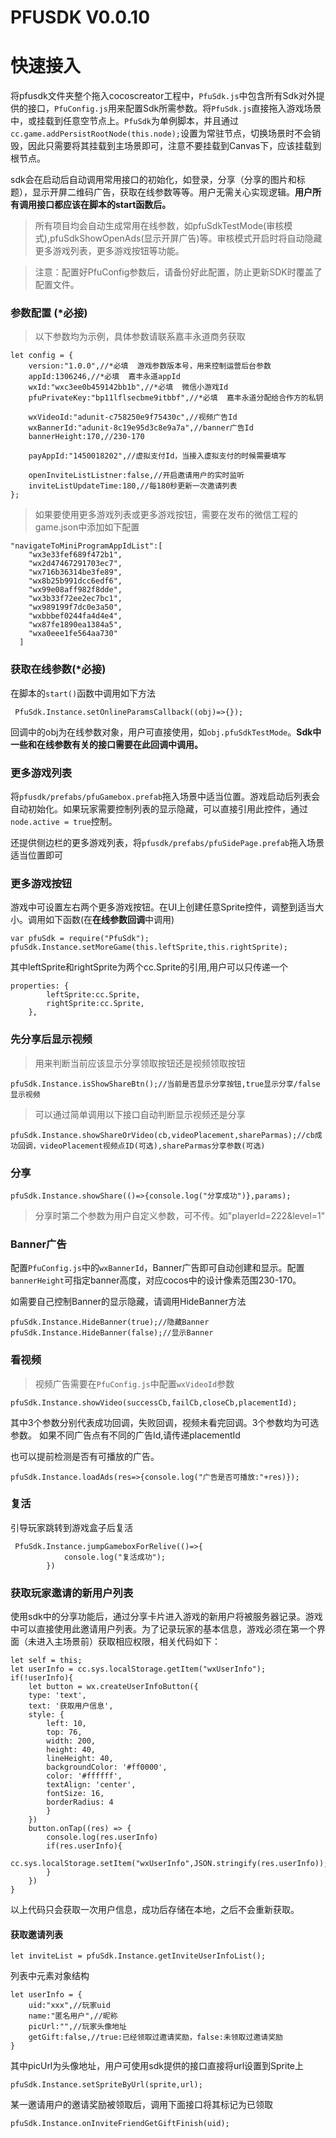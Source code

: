 # PFUSDK V0.0.10

# 快速接入
将pfusdk文件夹整个拖入cocoscreator工程中，`PfuSdk.js`中包含所有Sdk对外提供的接口，`PfuConfig.js`用来配置Sdk所需参数。将`PfuSdk.js`直接拖入游戏场景中，或挂载到任意空节点上。`PfuSdk`为单例脚本，并且通过`cc.game.addPersistRootNode(this.node);`设置为常驻节点，切换场景时不会销毁，因此只需要将其挂载到主场景即可，注意不要挂载到Canvas下，应该挂载到根节点。

sdk会在启动后自动调用常用接口的初始化，如登录，分享（分享的图片和标题），显示开屏二维码广告，获取在线参数等等。用户无需关心实现逻辑。**用户所有调用接口都应该在脚本的start函数后。**
>所有项目均会自动生成常用在线参数，如pfuSdkTestMode(审核模式),pfuSdkShowOpenAds(显示开屏广告)等。审核模式开启时将自动隐藏更多游戏列表，更多游戏按钮等功能。

>注意：配置好PfuConfig参数后，请备份好此配置，防止更新SDK时覆盖了配置文件。
### 参数配置 (*必接)
>以下参数均为示例，具体参数请联系嘉丰永道商务获取
```
let config = {
    version:"1.0.0",//*必填  游戏参数版本号，用来控制运营后台参数
    appId:1306246,//*必填  嘉丰永道appId
    wxId:"wxc3ee0b459142bb1b",//*必填  微信小游戏Id
    pfuPrivateKey:"bp11lflsecbme9itbbf",//*必填  嘉丰永道分配给合作方的私钥

    wxVideoId:"adunit-c758250e9f75430c",//视频广告Id
    wxBannerId:"adunit-8c19e95d3c8e9a7a",//banner广告Id
    bannerHeight:170,//230-170 
    
    payAppId:"1450018202",//虚拟支付Id，当接入虚拟支付的时候需要填写

    openInviteListListner:false,//开启邀请用户的实时监听
    inviteListUpdateTime:180,//每180秒更新一次邀请列表
};
```
>如果要使用更多游戏列表或更多游戏按钮，需要在发布的微信工程的game.json中添加如下配置

```
"navigateToMiniProgramAppIdList":[
    "wx3e33fef689f472b1",
    "wx2d47467291703ec7",
    "wx716b36314be3fe89",
    "wx8b25b991dcc6edf6",
    "wx99e08aff982f8dde",
    "wx3b33f72ee2ec7bc1",
    "wx989199f7dc0e3a50",
    "wxbbbef0244fa4d4e4",
    "wx87fe1890ea1384a5",
    "wxa0eee1fe564aa730"
  ]
```
### 获取在线参数(*必接)
在脚本的`start()`函数中调用如下方法
```
 PfuSdk.Instance.setOnlineParamsCallback((obj)=>{});
```
回调中的obj为在线参数对象，用户可直接使用，如`obj.pfuSdkTestMode`。**Sdk中一些和在线参数有关的接口需要在此回调中调用。**
### 更多游戏列表
将`pfusdk/prefabs/pfuGamebox.prefab`拖入场景中适当位置。游戏启动后列表会自动初始化。如果玩家需要控制列表的显示隐藏，可以直接引用此控件，通过`node.active = true`控制。

还提供侧边栏的更多游戏列表，将`pfusdk/prefabs/pfuSidePage.prefab`拖入场景适当位置即可

### 更多游戏按钮
游戏中可设置左右两个更多游戏按钮。在UI上创建任意Sprite控件，调整到适当大小。调用如下函数(在**在线参数回调**中调用)
```
var pfuSdk = require("PfuSdk");
pfuSdk.Instance.setMoreGame(this.leftSprite,this.rightSprite);
```
其中leftSprite和rightSprite为两个cc.Sprite的引用,用户可以只传递一个
```
properties: {
        leftSprite:cc.Sprite,
        rightSprite:cc.Sprite,
    },
```

### 先分享后显示视频
>用来判断当前应该显示分享领取按钮还是视频领取按钮
```
pfuSdk.Instance.isShowShareBtn();//当前是否显示分享按钮,true显示分享/false显示视频
```
>可以通过简单调用以下接口自动判断显示视频还是分享
```
pfuSdk.Instance.showShareOrVideo(cb,videoPlacement,shareParmas);//cb成功回调，videoPlacement视频点ID(可选),shareParmas分享参数(可选)
```

### 分享
```
pfuSdk.Instance.showShare(()=>{console.log("分享成功")},params);
```
>分享时第二个参数为用户自定义参数，可不传。如"playerId=222&level=1"


### Banner广告
配置`PfuConfig.js`中的`wxBannerId`，Banner广告即可自动创建和显示。配置`bannerHeight`可指定banner高度，对应cocos中的设计像素范围230-170。

如需要自己控制Banner的显示隐藏，请调用HideBanner方法
```
pfuSdk.Instance.HideBanner(true);//隐藏Banner
pfuSdk.Instance.HideBanner(false);//显示Banner
```
### 看视频
>视频广告需要在`PfuConfig.js`中配置`wxVideoId`参数
```
pfuSdk.Instance.showVideo(successCb,failCb,closeCb,placementId);
```
其中3个参数分别代表成功回调，失败回调，视频未看完回调。3个参数均为可选参数。
如果不同广告点有不同的广告Id,请传递placementId

也可以提前检测是否有可播放的广告。
```
pfuSdk.Instance.loadAds(res=>{console.log("广告是否可播放:"+res)});
```

### 复活
引导玩家跳转到游戏盒子后复活
```
 PfuSdk.Instance.jumpGameboxForRelive(()=>{
            console.log("复活成功");
        })
```
### 获取玩家邀请的新用户列表
使用sdk中的分享功能后，通过分享卡片进入游戏的新用户将被服务器记录。游戏中可以直接使用此邀请用户列表。为了记录玩家的基本信息，游戏必须在第一个界面（未进入主场景前）获取相应权限，相关代码如下：

```
let self = this;
let userInfo = cc.sys.localStorage.getItem("wxUserInfo");
if(!userInfo){
    let button = wx.createUserInfoButton({
    type: 'text',
    text: '获取用户信息',
    style: {
        left: 10,
        top: 76,
        width: 200,
        height: 40,
        lineHeight: 40,
        backgroundColor: '#ff0000',
        color: '#ffffff',
        textAlign: 'center',
        fontSize: 16,
        borderRadius: 4
        }
    })
    button.onTap((res) => {
        console.log(res.userInfo)
        if(res.userInfo){
            cc.sys.localStorage.setItem("wxUserInfo",JSON.stringify(res.userInfo));
        }
    })
}

```
以上代码只会获取一次用户信息，成功后存储在本地，之后不会重新获取。

#### 获取邀请列表
```
let inviteList = pfuSdk.Instance.getInviteUserInfoList();
```
列表中元素对象结构
```
let userInfo = {
    uid:"xxx",//玩家uid
    name:"匿名用户",//昵称
    picUrl:"",//玩家头像地址
    getGift:false,//true:已经领取过邀请奖励，false:未领取过邀请奖励
}
```
其中picUrl为头像地址，用户可使用sdk提供的接口直接将url设置到Sprite上
```
pfuSdk.Instance.setSpriteByUrl(sprite,url);
```
某一邀请用户的邀请奖励被领取后，调用下面接口将其标记为已领取
```
pfuSdk.Instance.onInviteFriendGetGiftFinish(uid);
```